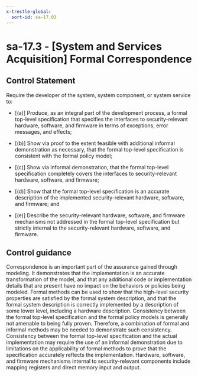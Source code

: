 ```yaml
---
x-trestle-global:
  sort-id: sa-17.03
---
```


# sa-17.3 - \[System and Services Acquisition\] Formal Correspondence

## Control Statement

Require the developer of the system, system component, or system service to:

- \[(a)\] Produce, as an integral part of the development process, a formal top-level specification that specifies the interfaces to security-relevant hardware, software, and firmware in terms of exceptions, error messages, and effects;

- \[(b)\] Show via proof to the extent feasible with additional informal demonstration as necessary, that the formal top-level specification is consistent with the formal policy model;

- \[(c)\] Show via informal demonstration, that the formal top-level specification completely covers the interfaces to security-relevant hardware, software, and firmware;

- \[(d)\] Show that the formal top-level specification is an accurate description of the implemented security-relevant hardware, software, and firmware; and

- \[(e)\] Describe the security-relevant hardware, software, and firmware mechanisms not addressed in the formal top-level specification but strictly internal to the security-relevant hardware, software, and firmware.

## Control guidance

Correspondence is an important part of the assurance gained through modeling. It demonstrates that the implementation is an accurate transformation of the model, and that any additional code or implementation details that are present have no impact on the behaviors or policies being modeled. Formal methods can be used to show that the high-level security properties are satisfied by the formal system description, and that the formal system description is correctly implemented by a description of some lower level, including a hardware description. Consistency between the formal top-level specification and the formal policy models is generally not amenable to being fully proven. Therefore, a combination of formal and informal methods may be needed to demonstrate such consistency. Consistency between the formal top-level specification and the actual implementation may require the use of an informal demonstration due to limitations on the applicability of formal methods to prove that the specification accurately reflects the implementation. Hardware, software, and firmware mechanisms internal to security-relevant components include mapping registers and direct memory input and output.
